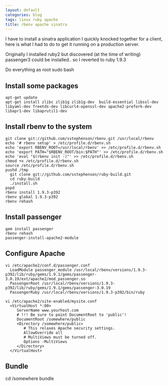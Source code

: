 ```yaml
---
layout: default
categories: blog
tags: linux ruby apache
title: rbenv apache sinatra
---
```


I have to install a sinatra application I quickly knocked together for a client,
here is what I had to do to get it running on a production server.

Originally I installed ruby2 but discovered (at the time of writing) passenger3
could be installed.. so I reverted to ruby 1.9.3

Do everything as root
    sudo bash

Install some packages
---------------------
    apt-get update
    apt-get install zlibc zlib1g zlib1g-dev  build-essential libssl-dev libyaml-dev freetds-dev libcurl4-openssl-dev apache2-prefork-dev libapr1-dev libaprutil1-dev

Install rbenv to the system
----------------------------
    git clone git://github.com/sstephenson/rbenv.git /usr/local/rbenv
    echo '# rbenv setup' > /etc/profile.d/rbenv.sh
    echo 'export RBENV_ROOT=/usr/local/rbenv' >> /etc/profile.d/rbenv.sh
    echo 'export PATH="$RBENV_ROOT/bin:$PATH"' >> /etc/profile.d/rbenv.sh
    echo 'eval "$(rbenv init -)"' >> /etc/profile.d/rbenv.sh
    chmod +x /etc/profile.d/rbenv.sh
    source /etc/profile.d/rbenv.sh
    pushd /tmp
      git clone git://github.com/sstephenson/ruby-build.git
      cd ruby-build
      ./install.sh
    popd
    rbenv install 1.9.3-p392
    rbenv global 1.9.3-p392
    rbenv rehash

Install passenger
-----------------
    gem install passenger
    rbenv rehash
    passenger-install-apache2-module

Configure Apache
----------------
    vi /etc/apache2/conf.d/passenger.conf 
      LoadModule passenger_module /usr/local/rbenv/versions/1.9.3-p392/lib/ruby/gems/1.9.1/gems/passenger-3.0.19/ext/apache2/mod_passenger.so
      PassengerRoot /usr/local/rbenv/versions/1.9.3-p392/lib/ruby/gems/1.9.1/gems/passenger-3.0.19
      PassengerRuby /usr/local/rbenv/versions/1.9.3-p392/bin/ruby

    vi /etc/apache2/site-enabled/mysite.conf
      <VirtualHost *:80>
         ServerName www.yourhost.com
         # !!! Be sure to point DocumentRoot to 'public'!
         DocumentRoot /somewhere/public    
         <Directory /somewhere/public>
            # This relaxes Apache security settings.
            AllowOverride all
            # MultiViews must be turned off.
            Options -MultiViews
         </Directory>
      </VirtualHost>

Bundle
------
  cd /somewhere
  bundle


